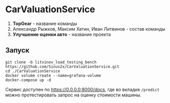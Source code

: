 # CarValuationService

1. **TopGear** - название команды
2. Александр Рыжков, Максим Хатин, Иван Литвинов - состав команды
3. **Улучшение оценки авто** - название проекта

## Запуск
`git clone -b litvinov_load_testing_bench https://github.com/Sinus2x/CarValuationService.git` <br />
`cd ./CarValuationService` <br />
`docker volume create --name=grafana-volume` <br />
`docker-compose up -d`

Сервис доступен по https://0.0.0.0:8000/docs, где во вкладке `/predict` можно протестировать запрос на оценку стоимости
машины.


